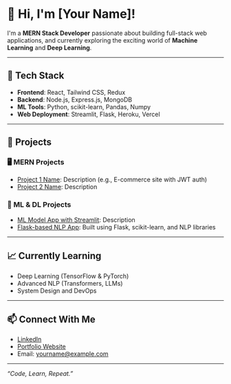 # 👋 Hi, I'm [Your Name]!

I'm a **MERN Stack Developer** passionate about building full-stack web applications, and currently exploring the exciting world of **Machine Learning** and **Deep Learning**.

---

## 🔧 Tech Stack

- **Frontend**: React, Tailwind CSS, Redux
- **Backend**: Node.js, Express.js, MongoDB
- **ML Tools**: Python, scikit-learn, Pandas, Numpy
- **Web Deployment**: Streamlit, Flask, Heroku, Vercel

---

## 🚀 Projects

### 🖥️ MERN Projects
- [Project 1 Name](https://github.com/yourusername/project1): Description (e.g., E-commerce site with JWT auth)
- [Project 2 Name](https://github.com/yourusername/project2): Description

### 🤖 ML & DL Projects
- [ML Model App with Streamlit](https://github.com/yourusername/streamlit-ml-app): Description
- [Flask-based NLP App](https://github.com/yourusername/flask-nlp): Built using Flask, scikit-learn, and NLP libraries

---

## 📈 Currently Learning

- Deep Learning (TensorFlow & PyTorch)
- Advanced NLP (Transformers, LLMs)
- System Design and DevOps

---

## 📫 Connect With Me

- [LinkedIn](https://linkedin.com/in/yourprofile)
- [Portfolio Website](https://yourwebsite.com)
- Email: yourname@example.com

---

_“Code, Learn, Repeat.”_
